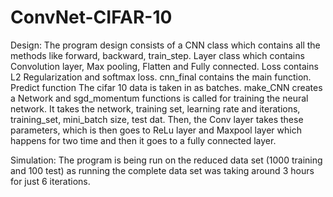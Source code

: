 # ConvNet-CIFAR-10
Design:
The program design consists of a CNN class which contains all the methods like forward, backward, train_step. Layer class which contains Convolution layer, Max pooling, Flatten and Fully connected. Loss contains L2 Regularization and softmax loss. cnn_final contains the main function. Predict function The cifar 10 data is taken in as batches. make_CNN creates a Network and sgd_momentum functions is called for training the neural network. It takes the network, training set, learning rate and iterations, training_set, mini_batch size, test dat. Then, the Conv layer takes these parameters, which is then goes to ReLu layer and Maxpool layer which happens for two time and then it goes to a fully connected layer.

Simulation:
The program is being run on the reduced data set (1000 training and 100 test) as running the complete data set was taking around 3 hours for just 6 iterations.
